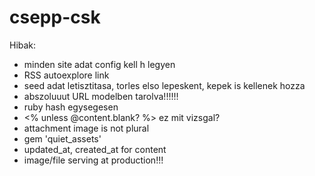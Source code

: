 csepp-csk
=========

Hibak:
- minden site adat config kell h legyen
- RSS autoexplore link
- seed adat letisztitasa, torles elso lepeskent, kepek is kellenek hozza
- abszoluuut URL modelben tarolva!!!!!!
- ruby hash egysegesen
- <% unless @content.blank? %> ez mit vizsgal?
- attachment image is not plural
- gem 'quiet_assets'
- updated_at, created_at for content
- image/file serving at production!!!

